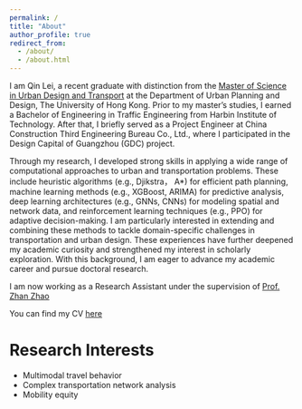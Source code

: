 ```yaml
---
permalink: /
title: "About"
author_profile: true
redirect_from: 
  - /about/
  - /about.html
---
```



I am Qin Lei, a recent graduate with distinction from the [Master of Science in Urban Design and Transport](https://www.arch.hku.hk/programmes/upad/master-of-science-in-urban-design-and-transport/) at the Department of Urban Planning and Design, The University of Hong Kong. Prior to my master’s studies, I earned a Bachelor of Engineering in Traffic Engineering from Harbin Institute of Technology. After that, I briefly served as a Project Engineer at China Construction Third Engineering Bureau Co., Ltd., where I participated in the Design Capital of Guangzhou (GDC) project.

Through my research, I developed strong skills in applying a wide range of computational approaches to urban and transportation problems. These include heuristic algorithms (e.g., Djikstra， A*) for efficient path planning, machine learning methods (e.g., XGBoost, ARIMA) for predictive analysis, deep learning architectures (e.g., GNNs, CNNs) for modeling spatial and network data, and reinforcement learning techniques (e.g., PPO) for adaptive decision-making. I am particularly interested in extending and combining these methods to tackle domain-specific challenges in transportation and urban design. These experiences have further deepened my academic curiosity and strengthened my interest in scholarly exploration. With this background, I am eager to advance my academic career and pursue doctoral research.

I am now working as a Research Assistant under the supervision of [Prof. Zhan Zhao](https://zhanzhaowf.github.io/)

You can find my CV [here](../files/CV_QinLei_github.pdf)

Research Interests
======
- Multimodal travel behavior  
- Complex transportation network analysis  
- Mobility equity  


